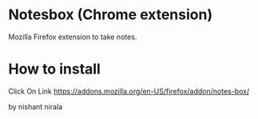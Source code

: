 # Notesbox (Chrome extension)
Mozilla Firefox extension to take notes.
# How to install

Click On Link https://addons.mozilla.org/en-US/firefox/addon/notes-box/

by nishant nirala

